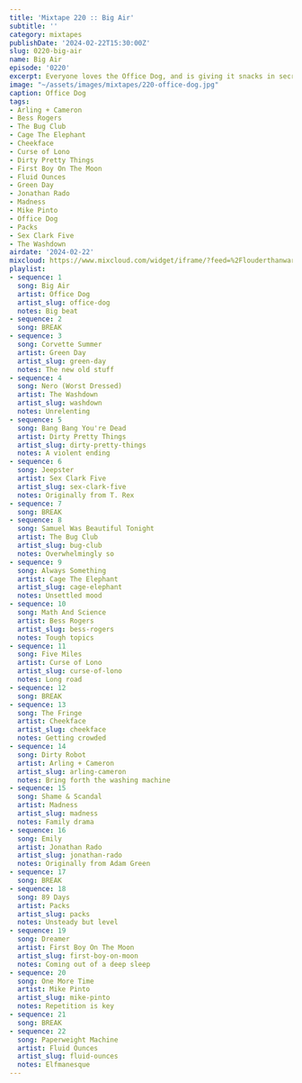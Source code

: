 ```yaml
---
title: 'Mixtape 220 :: Big Air'
subtitle: ''
category: mixtapes
publishDate: '2024-02-22T15:30:00Z'
slug: 0220-big-air
name: Big Air
episode: '0220'
excerpt: Everyone loves the Office Dog, and is giving it snacks in secret.
image: "~/assets/images/mixtapes/220-office-dog.jpg"
caption: Office Dog
tags:
- Arling + Cameron
- Bess Rogers
- The Bug Club
- Cage The Elephant
- Cheekface
- Curse of Lono
- Dirty Pretty Things
- First Boy On The Moon
- Fluid Ounces
- Green Day
- Jonathan Rado
- Madness
- Mike Pinto
- Office Dog
- Packs
- Sex Clark Five
- The Washdown
airdate: '2024-02-22'
mixcloud: https://www.mixcloud.com/widget/iframe/?feed=%2Flouderthanwar%2Fthe-mixtape-220-big-air-2024-02-22%2F&hide_artwork=1&hide_cover=1
playlist:
- sequence: 1
  song: Big Air
  artist: Office Dog
  artist_slug: office-dog
  notes: Big beat
- sequence: 2
  song: BREAK
- sequence: 3
  song: Corvette Summer
  artist: Green Day
  artist_slug: green-day
  notes: The new old stuff
- sequence: 4
  song: Nero (Worst Dressed)
  artist: The Washdown
  artist_slug: washdown
  notes: Unrelenting
- sequence: 5
  song: Bang Bang You're Dead
  artist: Dirty Pretty Things
  artist_slug: dirty-pretty-things
  notes: A violent ending
- sequence: 6
  song: Jeepster
  artist: Sex Clark Five
  artist_slug: sex-clark-five
  notes: Originally from T. Rex
- sequence: 7
  song: BREAK
- sequence: 8
  song: Samuel Was Beautiful Tonight
  artist: The Bug Club
  artist_slug: bug-club
  notes: Overwhelmingly so
- sequence: 9
  song: Always Something
  artist: Cage The Elephant
  artist_slug: cage-elephant
  notes: Unsettled mood
- sequence: 10
  song: Math And Science
  artist: Bess Rogers
  artist_slug: bess-rogers
  notes: Tough topics
- sequence: 11
  song: Five Miles
  artist: Curse of Lono
  artist_slug: curse-of-lono
  notes: Long road
- sequence: 12
  song: BREAK
- sequence: 13
  song: The Fringe
  artist: Cheekface
  artist_slug: cheekface
  notes: Getting crowded
- sequence: 14
  song: Dirty Robot
  artist: Arling + Cameron
  artist_slug: arling-cameron
  notes: Bring forth the washing machine
- sequence: 15
  song: Shame & Scandal
  artist: Madness
  artist_slug: madness
  notes: Family drama
- sequence: 16
  song: Emily
  artist: Jonathan Rado
  artist_slug: jonathan-rado
  notes: Originally from Adam Green
- sequence: 17
  song: BREAK
- sequence: 18
  song: 89 Days
  artist: Packs
  artist_slug: packs
  notes: Unsteady but level
- sequence: 19
  song: Dreamer
  artist: First Boy On The Moon
  artist_slug: first-boy-on-moon
  notes: Coming out of a deep sleep
- sequence: 20
  song: One More Time
  artist: Mike Pinto
  artist_slug: mike-pinto
  notes: Repetition is key
- sequence: 21
  song: BREAK
- sequence: 22
  song: Paperweight Machine
  artist: Fluid Ounces
  artist_slug: fluid-ounces
  notes: Elfmanesque
---
```



